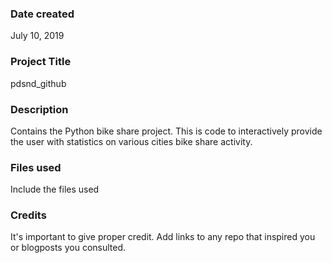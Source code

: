 ### Date created
July 10, 2019

### Project Title
pdsnd_github

### Description
Contains the Python bike share project.
This is code to interactively provide the user with statistics on various cities bike share activity.

### Files used
Include the files used

### Credits
It's important to give proper credit. Add links to any repo that inspired you or blogposts you consulted.
